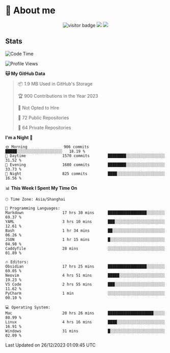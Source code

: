 <!-- ![](https://youpai.roccoshi.top/img/20200804214216.png) -->

# 🧐 About me
 
<p align="center">
<img src="https://visitor-badge.laobi.icu/badge?page_id=Lincest.Lincest&title=hits" alt="visitor badge"/>
<a href="mailto:imroccoshi@gmail.com"><img src="https://img.shields.io/badge/gmail-imroccoshi%40gmail.com-red"></a>
<a href="https://blog.roccoshi.top"><img src="https://img.shields.io/badge/blog-roccoshi-green"></a>
</p>

## Stats

<!--START_SECTION:waka-->
![Code Time](http://img.shields.io/badge/Code%20Time-878%20hrs%2043%20mins-blue)

![Profile Views](http://img.shields.io/badge/Profile%20Views-1-blue)

**🐱 My GitHub Data** 

> 📦 1.9 MB Used in GitHub's Storage 
 > 
> 🏆 900 Contributions in the Year 2023
 > 
> 🚫 Not Opted to Hire
 > 
> 📜 72 Public Repositories 
 > 
> 🔑 64 Private Repositories 
 > 
**I'm a Night 🦉** 

```text
🌞 Morning                906 commits         █████░░░░░░░░░░░░░░░░░░░░   18.19 % 
🌆 Daytime                1570 commits        ████████░░░░░░░░░░░░░░░░░   31.52 % 
🌃 Evening                1680 commits        ████████░░░░░░░░░░░░░░░░░   33.73 % 
🌙 Night                  825 commits         ████░░░░░░░░░░░░░░░░░░░░░   16.56 % 
```


📊 **This Week I Spent My Time On** 

```text
🕑︎ Time Zone: Asia/Shanghai

💬 Programming Languages: 
Markdown                 17 hrs 30 mins      █████████████████░░░░░░░░   69.37 % 
YAML                     3 hrs 10 mins       ███░░░░░░░░░░░░░░░░░░░░░░   12.61 % 
Bash                     1 hr 34 mins        ██░░░░░░░░░░░░░░░░░░░░░░░   06.26 % 
JSON                     1 hr 15 mins        █░░░░░░░░░░░░░░░░░░░░░░░░   04.98 % 
Caddyfile                28 mins             ░░░░░░░░░░░░░░░░░░░░░░░░░   01.89 % 

🔥 Editors: 
Obsidian                 17 hrs 25 mins      █████████████████░░░░░░░░   69.05 % 
Neovim                   4 hrs 51 mins       █████░░░░░░░░░░░░░░░░░░░░   19.23 % 
VS Code                  2 hrs 55 mins       ███░░░░░░░░░░░░░░░░░░░░░░   11.62 % 
PyCharm                  1 min               ░░░░░░░░░░░░░░░░░░░░░░░░░   00.10 % 

💻 Operating System: 
Mac                      20 hrs 26 mins      ████████████████████░░░░░   80.99 % 
Linux                    4 hrs 16 mins       ████░░░░░░░░░░░░░░░░░░░░░   16.91 % 
Windows                  31 mins             █░░░░░░░░░░░░░░░░░░░░░░░░   02.09 % 
```


 Last Updated on 26/12/2023 01:09:45 UTC
<!--END_SECTION:waka-->


